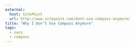 ```yaml
---
external:
  host: SitePoint
  url: http://www.sitepoint.com/dont-use-compass-anymore/
title: "Why I Don’t Use Compass Anymore"
tags:
  - sass
  - compass
---
```

